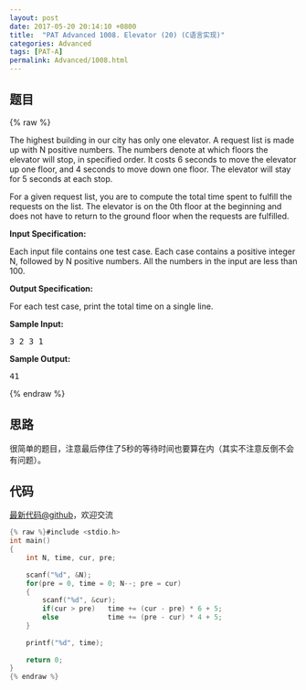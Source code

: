 ```yaml
---
layout: post
date: 2017-05-20 20:14:10 +0800
title:  "PAT Advanced 1008. Elevator (20) (C语言实现)"
categories: Advanced
tags: [PAT-A]
permalink: Advanced/1008.html
---
```


## 题目

{% raw %}<div id="problemContent">
<p>The highest building in our city has only one elevator. A request list is made up with N positive numbers. The numbers denote at which floors the elevator will stop, in specified order. It costs 6 seconds to move the elevator up one floor, and 4 seconds to move down one floor. The elevator will stay for 5 seconds at each stop.</p>
<p>For a given request list, you are to compute the total time spent to fulfill the requests on the list. The elevator is on the 0th floor at the beginning and does not have to return to the ground floor when the requests are fulfilled.</p>
<p><b>
Input Specification:
</b></p>
<p>Each input file contains one test case. Each case contains a positive integer N, followed by N positive numbers. All the numbers in the input are less than 100.</p>
<p><b>
Output Specification:
</b></p>
<p>For each test case, print the total time on a single line. </p>
<b>Sample Input:</b><pre>
3 2 3 1
</pre>
<b>Sample Output:</b><pre>
41
</pre>
</div>{% endraw %}

## 思路

很简单的题目，注意最后停住了5秒的等待时间也要算在内（其实不注意反倒不会有问题）。

## 代码

[最新代码@github](https://github.com/OliverLew/PAT/blob/master/PATAdvanced/1008.c)，欢迎交流
```c
{% raw %}#include <stdio.h>
int main()
{
    int N, time, cur, pre;
    
    scanf("%d", &N);
    for(pre = 0, time = 0; N--; pre = cur)
    {
        scanf("%d", &cur);
        if(cur > pre)   time += (cur - pre) * 6 + 5;
        else            time += (pre - cur) * 4 + 5;
    }
    
    printf("%d", time);
    
    return 0;
}
{% endraw %}
```